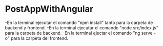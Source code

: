 # PostAppWithAngular
-En la terminal ejecutar el comando "npm install" tanto para la carpeta de backend y frontend.
-En la terminal ejecutar el comando "node src/index.js" para la carpeta de backend.
-En la terminal ejectar el comando "ng serve -o" para la carpeta del frontend.
